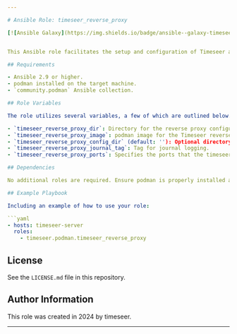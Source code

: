 ```yaml
---

# Ansible Role: timeseer_reverse_proxy

[![Ansible Galaxy](https://img.shields.io/badge/ansible--galaxy-timeseer_reverse_proxy-yellow.svg)](https://galaxy.ansible.com/ui/repo/published/diogolobo122/timeseer/content/role/timeseer_reverse_proxy/)


This Ansible role facilitates the setup and configuration of Timeseer and its reverse proxy in a podman environment. The role includes tasks for preparing storage directories, configuring podman volumes, managing podman containers for timeseer, and setting up a reverse proxy for Timeseer.

## Requirements

- Ansible 2.9 or higher.
- podman installed on the target machine.
- `community.podman` Ansible collection.

## Role Variables

The role utilizes several variables, a few of which are outlined below. For a full list, refer to `defaults/main.yml`:

- `timeseer_reverse_proxy_dir`: Directory for the reverse proxy configuration.
- `timeseer_reverse_proxy_image`: podman image for the Timeseer reverse proxy.
- `timeseer_reverse_proxy_config_dir` (default: ''): Optional directory for custom reverse proxy configurations.
- `timeseer_reverse_proxy_journal_tag`: Tag for journal logging.
- `timeseer_reverse_proxy_ports`: Specifies the ports that the timeseer Reverse Proxy container will listen on.

## Dependencies

No additional roles are required. Ensure podman is properly installed and configured on the target hosts.

## Example Playbook

Including an example of how to use your role:

```yaml
- hosts: timeseer-server
  roles:
    - timeseer.podman.timeseer_reverse_proxy
```

## License

See the `LICENSE.md` file in this repository.

## Author Information

This role was created in 2024 by timeseer.

---
```

